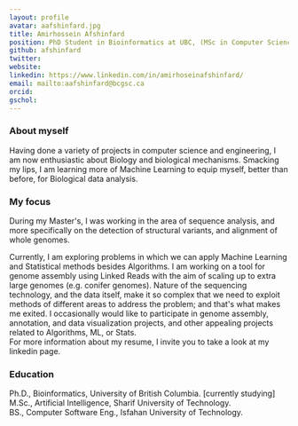 ```yaml
---
layout: profile
avatar: aafshinfard.jpg
title: Amirhossein Afshinfard
position: PhD Student in Bioinformatics at UBC, (MSc in Computer Science / AI)
github: afshinfard
twitter: 
website:
linkedin: https://www.linkedin.com/in/amirhoseinafshinfard/
email: mailto:aafshinfard@bcgsc.ca
orcid: 
gschol: 
---
```


### About myself
Having done a variety of projects in computer science and engineering, I am now enthusiastic about Biology and biological mechanisms. Smacking my lips, I am learning more of Machine Learning to equip myself, better than before, for Biological data analysis.

### My focus
During my Master's, I was working in the area of sequence analysis, and more specifically on the detection of structural variants, and alignment of whole genomes.

Currently, I am exploring problems in which we can apply Machine Learning and Statistical methods besides Algorithms. I am working on a tool for genome assembly using Linked Reads with the aim of scaling up to extra large genomes (e.g. conifer genomes). Nature of the sequencing technology, and the data itself, make it so complex that we need to exploit methods of different areas to address the problem; and that's what makes me exited. I occasionally would like to participate in genome assembly, annotation, and data visualization projects, and other appealing projects related to Algorithms, ML, or Stats. <br/>
For more information about my resume, I invite you to take a look at my linkedin page.

### Education
Ph.D., Bioinformatics, University of British Columbia. [currently studying] <br/>
M.Sc., Artificial Intelligence, Sharif University of Technology. <br/>
BS., Computer Software Eng., Isfahan University of Technology.
